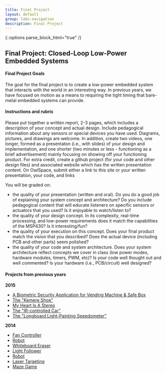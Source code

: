 ```yaml
---
title: Final Project
layout: default
group: labs-navigation
description: Final Project
---
```


{::options parse_block_html="true" /}

## Final Project: Closed-Loop Low-Power Embedded Systems

#### Final Project Goals
The goal for the final project is to create a low-power embedded system that interacts with the
world in an interesting way. In previous years, we have focused on motion as a means to
requiring the tight timing that bare-metal embedded systems can provide.

#### Instructions and rubric
Please put together a written report, 2-3 pages, which includes a description of your concept
and actual design. Include pedagogical information about any sensors or special devices you
have used. Diagrams, pictures, and drawings are welcome. In addition, create two videos, one
longer, formed as a presentaton (i.e., with slides) of your design and implementation, and one
shorter (two minutes or less - functioning as a brief advertisement) mainly focusing on showing
off your functioning product. For extra credit, create a github project (for your code and
other design files) and associated website which has the written presentation content. On
OwlSpace, submit either a link to this site or your written presentation, your code, and links

You will be graded on:
  + the quality of your presentation (written and oral). Do you do a good job of explaining
  your system concept and architecture? Do you include pedagogical content that will educate
  listeners on specific sensors or actuators that you used? Is it enjoyable to watch/listen to?
  + the quality of your design concept. In its complexity, real-time processing, and low-power
  requirements does it match the capabilities of the MSP430? Is it interesting/fun?
  + the quality of your execution on this concept. Does your final product match the vision
  that you described? Does the actual device (including PCB and other parts) seem polished?
  + the quality of your code and system architecture. Does your system architecture reflect
  concepts we cover in class (low power modes, hardware modules, timers, PWM, etc)? Is your
  code well thought out and well commented? Is your hardware (i.e., PCB/circuit) well designed?

#### Projects from previous years

**2015**
  * [A Biometric Security Application for Vending Machine & Safe Box](http://zjelec.github.io/ELEC-327-Final-Project/)
  * [The "Kemere Shoe"](http://va17.github.io/ELEC327-Final-Project/)
  * [My Heart Is A Stereo](http://ryanlidesign.wix.com/portfolio#!designs/c1dru)  
  * [The "IR-controlled Car"](http://xyh1.github.io/Rice_University_ELEC327_MSP430_IR-Motors/)
  * [The "Longboard Light-Painting Speedometer"](http://ethanwhassat.github.io/LONGBOARD-LIGHT-PAINTING-SPEEDOMETER/)

**2014**
  * [Fan Controller](https://www.youtube.com/watch?v=mhptsetAkEA)
  * [Robot](https://www.youtube.com/watch?v=cXXAIJgqIdM)
  * [Whiteboard Eraser](http://youtu.be/5l_BqY-AgVQ)
  * [Light Follower](https://www.youtube.com/watch?v=1jrtxBQFj9A)
  * [Robot](https://www.youtube.com/watch?v=pwvoO46o1E8)
  * [Laser Targeting](https://www.youtube.com/watch?v=hBBP-9Gh-Sk)
  * [Maze Game](https://www.youtube.com/watch?v=vogIEGx5ChQ)



